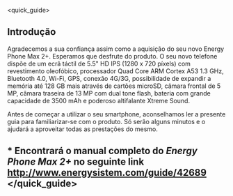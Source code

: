 <quick_guide>

## Introdução
Agradecemos a sua confiança assim como a aquisição do seu novo Energy Phone Max 2+.  Esperamos que desfrute do produto.
O seu novo telefone dispõe de um ecrã táctil de 5.5" HD IPS (1280 x 720 píxels) com revestimento oleofóbico, processador Quad Core ARM Cortex A53 1.3 GHz, Bluetooth 4.0, Wi-Fi, GPS, conexão 4G/3G, possibilidade de expandir a memória até 128 GB mais através de cartões microSD, câmara frontal de 5 MP, câmara traseira de 13 MP com dual tone flash, bateria com grande capacidade de 3500 mAh e poderoso altifalante Xtreme Sound.

Antes de começar a utilizar o seu smartphone, aconselhamos ler a presente guia para familiarizar-se com o produto. Só serão alguns minutos e o ajudará a aproveitar todas as prestações do mesmo.

## <unique> * Encontrará o manual completo do *Energy Phone Max 2+* no seguinte link http://www.energysistem.com/guide/42689</unique> </quick_guide>


